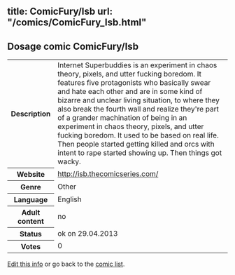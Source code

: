 title: ComicFury/Isb
url: "/comics/ComicFury_Isb.html"
---
Dosage comic ComicFury/Isb
-----------------------------------------

<p id="msg"></p>
<script type="text/javascript">
if (window.location.search === '?edit_info_mail=sent_ok') {
  var elem = document.getElementById("msg");
  elem.innerHTML = 'Edited information sucessfully sent for review, which is usually done daily. Thanks!';
  elem.className = 'ok';
}
</script>
<table class="comicinfo">
<tr>
<th>Description</th><td>Internet Superbuddies is an experiment in chaos theory, pixels, and utter fucking boredom. It features five protagonists who basically swear and hate each other and are in some kind of bizarre and unclear living situation, to where they also break the fourth wall and realize they're part of a grander machination of being in an experiment in chaos theory, pixels, and utter fucking boredom. It used to be based on real life. Then people started getting killed and orcs with intent to rape started showing up. Then things got wacky.</td>
</tr>
<tr>
<th>Website</th><td><a href="http://isb.thecomicseries.com/">http://isb.thecomicseries.com/</a></td>
</tr>
<tr>
<th>Genre</th><td>Other</td>
</tr>
<tr>
<th>Language</th><td>English</td>
</tr>
<tr>
<th>Adult content</th><td>no</td>
</tr>
<tr>
<th>Status</th><td>ok on 29.04.2013</td>
</tr>
<tr>
<th>Votes</th><td>0</td>
</tr>
</table>

[Edit this info](ComicFury_Isb_edit.html) or go back to the [comic list](../comic-index.html).
